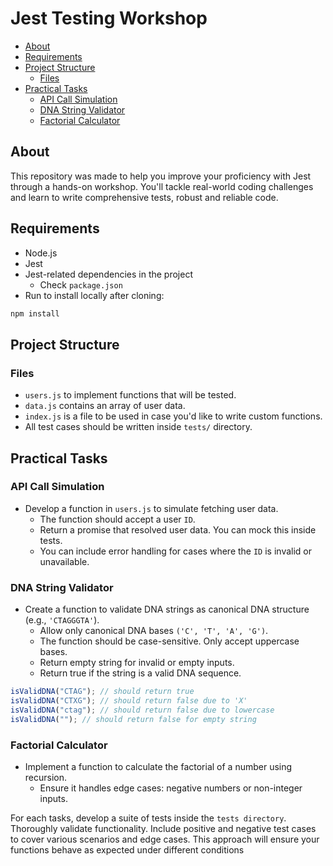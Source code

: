 # Jest Testing Workshop

<!--toc:start-->

- [About](#about)
- [Requirements](#requirements)
- [Project Structure](#project-structure)
  - [Files](#files)
- [Practical Tasks](#practical-tasks)
  - [API Call Simulation](#api-call-simulation)
  - [DNA String Validator](#dna-string-validator)
  - [Factorial Calculator](#factorial-calculator)

<!--toc:end-->

## About

This repository was made to help you improve your proficiency with Jest
through a hands-on workshop.
You'll tackle real-world coding challenges and learn to write comprehensive tests,
robust and reliable code.

## Requirements

- Node.js
- Jest
- Jest-related dependencies in the project
  - Check `package.json`
- Run to install locally after cloning:

```sh
npm install
```

## Project Structure

### Files

- `users.js` to implement functions that will be tested.
- `data.js` contains an array of user data.
- `index.js` is a file to be used in case you'd like to write custom functions.
- All test cases should be written inside `tests/` directory.

## Practical Tasks

### API Call Simulation

- Develop a function in `users.js` to simulate fetching user data.
  - The function should accept a user `ID`.
  - Return a promise that resolved user data. You can mock this inside tests.
  - You can include error handling for cases where the `ID` is invalid or unavailable.

### DNA String Validator

- Create a function to validate DNA strings as canonical DNA structure (e.g., `'CTAGGGTA'`).
  - Allow only canonical DNA bases `('C', 'T', 'A', 'G')`.
  - The function should be case-sensitive. Only accept uppercase bases.
  - Return empty string for invalid or empty inputs.
  - Return true if the string is a valid DNA sequence.

```js
isValidDNA("CTAG"); // should return true
isValidDNA("CTXG"); // should return false due to 'X'
isValidDNA("ctag"); // should return false due to lowercase
isValidDNA(""); // should return false for empty string
```

### Factorial Calculator

- Implement a function to calculate the factorial of a number using recursion.
  - Ensure it handles edge cases: negative numbers or non-integer inputs.

For each tasks, develop a suite of tests inside the `tests directory`.
Thoroughly validate functionality.
Include positive and negative test cases to cover various scenarios and edge cases.
This approach will ensure your functions behave as expected under different conditions
